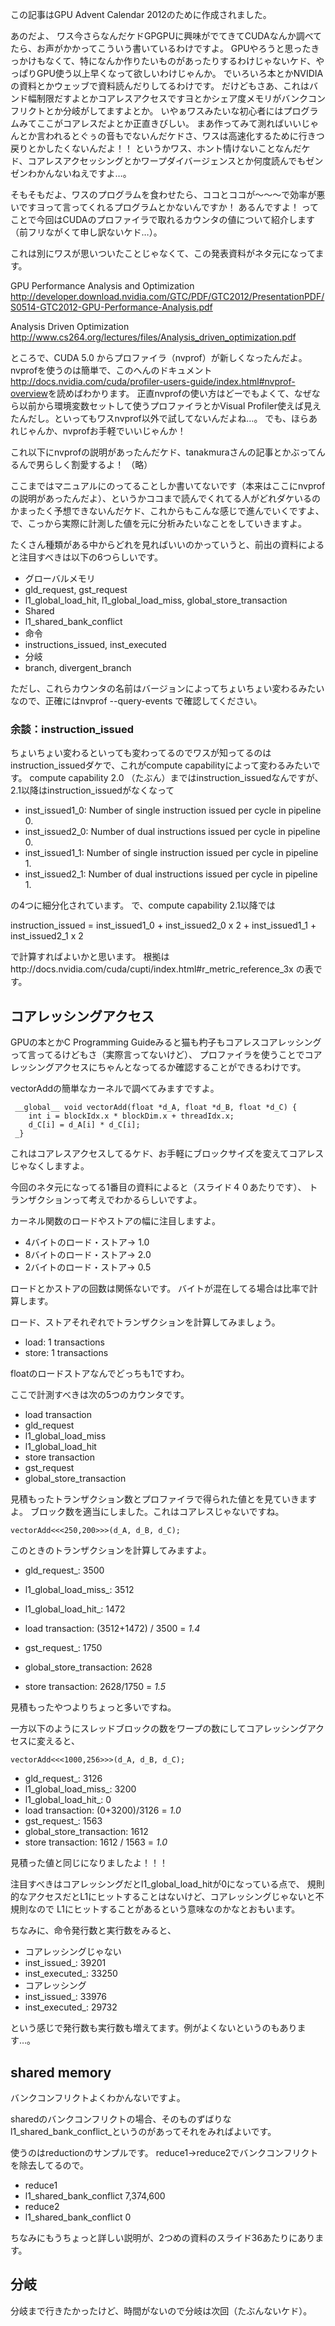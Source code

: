 この記事はGPU Advent Calendar 2012のために作成されました。

あのだよ、
ワス今さらなんだケドGPGPUに興味がでてきてCUDAなんか調べてたら、お声がかかってこういう書いているわけですよ。
GPUやろうと思ったきっかけもなくて、特になんか作りたいものがあったりするわけじゃないケド、やっぱりGPU使う以上早くなって欲しいわけじゃんか。
でいろいろ本とかNVIDIAの資料とかウェッブで資料読んだりしてるわけです。
だけどもさあ、これはバンド幅制限だすよとかコアレスアクセスですヨとかシェア度メモリがバンクコンフリクトとか分岐がしてますよとか。
いやぁワスみたいな初心者にはプログラムみてここがコアレスだよとか正直きびしい。
まあ作ってみて測ればいいじゃんとか言われるとぐぅの音もでないんだケドさ、ワスは高速化するために行きつ戻りとかしたくないんだよ！！
というかワス、ホント情けないことなんだケド、コアレスアクセッシングとかワープダイバージェンスとか何度読んでもゼンゼンわかんないねえですよ…。

そもそもだよ、ワスのプログラムを食わせたら、ココとココが～～～で効率が悪いですヨって言ってくれるプログラムとかないんですか！
あるんですよ！
ってことで今回はCUDAのプロファイラで取れるカウンタの値について紹介します（前フリながくて申し訳ないケド…）。

これは別にワスが思いついたことじゃなくて、この発表資料がネタ元になってます。

 GPU Performance Analysis and Optimization
<http://developer.download.nvidia.com/GTC/PDF/GTC2012/PresentationPDF/S0514-GTC2012-GPU-Performance-Analysis.pdf>

 Analysis Driven Optimization
<http://www.cs264.org/lectures/files/Analysis_driven_optimization.pdf>

ところで、CUDA 5.0 からプロファイラ（nvprof）が新しくなったんだよ。
nvprofを使うのは簡単で、このへんのドキュメント<http://docs.nvidia.com/cuda/profiler-users-guide/index.html#nvprof-overview>を読めばわかります。
正直nvprofの使い方はどーでもよくて、なぜなら以前から環境変数セットして使うプロファイラとかVisual Profiler使えば見えたんだし。といってもワスnvprof以外で試してないんだよね…。
でも、ほらあれじゃんか、nvprofお手軽でいいじゃんか！

これ以下にnvprofの説明があったんだケド、tanakmuraさんの記事とかぶってんるんで男らしく割愛するよ！
（略）

ここまではマニュアルにのってることしか書いてないです（本来はここにnvprofの説明があったんだよ）、というかココまで読んでくれてる人がどれダケいるのかまったく予想できないんだケド、これからもこんな感じで進んでいくですよ、で、こっから実際に計測した値を元に分析みたいなことをしていきますよ。

たくさん種類がある中からどれを見ればいいのかっていうと、前出の資料によると注目すべきは以下の6つらしいです。
+ グローバルメモリ
 + gld_request, gst_request
 + l1_global_load_hit, l1_global_load_miss, global_store_transaction
+ Shared
 + l1_shared_bank_conflict
+ 命令
 + instructions_issued, inst_executed
+ 分岐
 + branch, divergent_branch

ただし、これらカウンタの名前はバージョンによってちょいちょい変わるみたいなので、正確にはnvprof --query-events で確認してください。

### 余談：instruction_issued

ちょいちょい変わるといっても変わってるのでワスが知ってるのはinstruction_issuedダケで、これがcompute capabilityによって変わるみたいです。
 compute capability 2.0 （たぶん）まではinstruction\_issuedなんですが、2.1以降はinstruction\_issuedがなくなって
 + inst_issued1_0:  Number of single instruction issued per cycle
 in pipeline 0.
 + inst_issued2_0:  Number of dual instructions issued per cycle
in pipeline 0.
 + inst_issued1_1:  Number of single instruction issued per cycle
 in pipeline 1.
 + inst_issued2_1:  Number of dual instructions issued per cycle
in pipeline 1.

の4つに細分化されています。
 で、compute capability 2.1以降では

instruction\_issued = inst_issued1_0 + inst\_issued2_0 x 2 
   					+ inst_issued1_1 + inst_issued2_1 x 2 

で計算すればよいかと思います。
 根拠はhttp://docs.nvidia.com/cuda/cupti/index.html#r_metric_reference_3x の表です。

## コアレッシングアクセス

GPUの本とかC Programming Guideみると猫も杓子もコアレスコアレッシングって言ってるけどもさ（実際言ってないけど）、
プロファイラを使うことでコアレッシングアクセスにちゃんとなってるか確認することができるわけです。

vectorAddの簡単なカーネルで調べてみますですよ。
```
 __global__ void vectorAdd(float *d_A, float *d_B, float *d_C) {
 	int i = blockIdx.x * blockDim.x + threadIdx.x;
 	d_C[i] = d_A[i] * d_C[i];
 _}
```

これはコアレスアクセスしてるケド、お手軽にブロックサイズを変えてコアレスじゃなくしますよ。

今回のネタ元になってる1番目の資料によると（スライド４０あたりです）、
トランザクションって考えでわかるらしいですよ。

カーネル関数のロードやストアの幅に注目しますよ。

- 4バイトのロード・ストア→ 1.0
- 8バイトのロード・ストア→ 2.0
- 2バイトのロード・ストア→ 0.5

ロードとかストアの回数は関係ないです。
バイトが混在してる場合は比率で計算します。

ロード、ストアそれぞれでトランザクションを計算してみましょう。

 + load:
 1 transactions
 + store:
 1 transactions
 
floatのロードストアなんでどっちも1ですわ。

ここで計測すべきは次の5つのカウンタです。

- load transaction
 - gld_request
 - l1_global_load_miss
 - l1_global_load_hit
- store transaction
 - gst_request
 - global_store_transaction


見積もったトランザクション数とプロファイラで得られた値とを見ていきますよ。
 ブロック数を適当にしました。これはコアレスじゃないですね。
```
vectorAdd<<<250,200>>>(d_A, d_B, d_C);
```

 このときのトランザクションを計算してみますよ。

 + gld_request_:
  3500
 + l1_global_load_miss_:
  3512
 + l1_global_load_hit_:
  1472
 + load transaction:
 (3512+1472) / 3500 = *1.4*
 
 + gst_request_:
  1750
 + global_store_transaction:
  2628
 + store transaction:
  2628/1750 = *1.5*

見積もったやつよりちょっと多いですね。

一方以下のようにスレッドブロックの数をワープの数にしてコアレッシングアクセスに変えると、
```
vectorAdd<<<1000,256>>>(d_A, d_B, d_C);
```

 + gld_request_:
  3126
 + l1_global_load_miss_:
  3200
 + l1_global_load_hit_:
  0
 + load transaction:
  (0+3200)/3126 = *1.0*
 + gst_request_:
  1563
 + global_store_transaction:
  1612
 + store transaction:
  1612 / 1563 = *1.0*


見積った値と同じになりましたよ！！！

注目すべきはコアレッシングだとl1_global_load_hitが0になっている点で、
規則的なアクセスだとL1にヒットすることはないけど、コアレッシングじゃないと不規則なので
L1にヒットすることがあるという意味なのかなとおもいます。

ちなみに、命令発行数と実行数をみると、

+ コアレッシングじゃない
 + inst_issued_:
  39201
 + inst_executed_:
  33250
+ コアレッシング
 + inst_issued_:
  33976
 + inst_executed_:
  29732

という感じで発行数も実行数も増えてます。例がよくないというのもあります…。


## shared memory
バンクコンフリクトよくわかんないですよ。

sharedのバンクコンフリクトの場合、そのものずばりなl1_shared_bank_conflict_というのがあってそれをみればよいです。

使うのはreductionのサンプルです。
reduce1→reduce2でバンクコンフリクトを除去してるので。

+ reduce1
 + l1_shared_bank_conflict 7,374,600
+ reduce2
 + l1_shared_bank_conflict 0

ちなみにもうちょっと詳しい説明が、2つめの資料のスライド36あたりにあります。

## 分岐
分岐まで行きたかったけど、時間がないので分岐は次回（たぶんないケド）。



